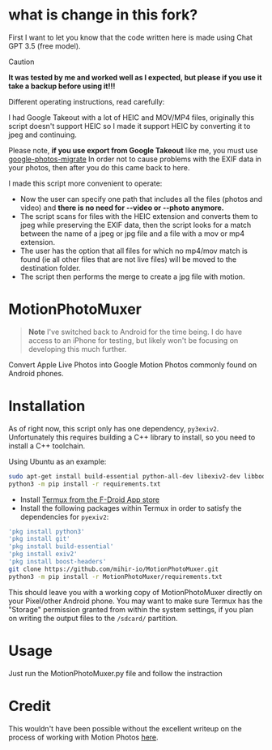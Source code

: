 what is change in this fork?
============================

First I want to let you know that the code written here is made using Chat GPT 3.5 (free model).

> [!CAUTION]
> **It was tested by me and worked well as I expected, but please if you use it take a backup before using it!!!**

Different operating instructions, read carefully:

I had Google Takeout with a lot of HEIC and MOV/MP4 files, originally this script doesn't support HEIC so I made it support HEIC by converting it to jpeg and continuing.

Please note, **if you use export from Google Takeout** like me, you must use [google-photos-migrate](https://github.com/garzj/google-photos-migrate)
In order not to cause problems with the EXIF data in your photos, then after you do this came back to here.

I made this script more convenient to operate:

* Now the user can specify one path that includes all the files (photos and video) and **there is no need for --video or --photo anymore.**
* The script scans for files with the HEIC extension and converts them to jpeg while preserving the EXIF data, then the script looks for a match between the name of a jpeg or jpg file and a file with a mov or mp4 extension.
* The user has the option that all files for which no mp4/mov match is found (ie all other files that are not live files) will be moved to the destination folder.
* The script then performs the merge to create a jpg file with motion.

MotionPhotoMuxer
================

> **Note**
> I've switched back to Android for the time being. I do have access to an iPhone for testing, but
> likely won't be focusing on developing this much further.

Convert Apple Live Photos into Google Motion Photos commonly found on Android phones.

# Installation

As of right now, this script only has one dependency, `py3exiv2`. Unfortunately
this requires building a C++ library to install, so you need to install a C++ toolchain.

Using Ubuntu as an example:

~~~bash
sudo apt-get install build-essential python-all-dev libexiv2-dev libboost-python-dev python3 python3-pip python3-venv
python3 -m pip install -r requirements.txt
~~~

* Install [Termux from the F-Droid App store](https://f-droid.org/en/packages/com.termux/)
* Install the following packages within Termux in order to satisfy the dependencies for `pyexiv2`:

~~~bash
'pkg install python3'
'pkg install git'
'pkg install build-essential'
'pkg install exiv2'
'pkg install boost-headers'
git clone https://github.com/mihir-io/MotionPhotoMuxer.git
python3 -m pip install -r MotionPhotoMuxer/requirements.txt
~~~

This should leave you with a working copy of MotionPhotoMuxer directly on your Pixel/other Android phone.
You may want to make sure Termux has the "Storage" permission granted from within the system settings, if
you plan on writing the output files to the `/sdcard/` partition.

# Usage

Just run the MotionPhotoMuxer.py file and follow the instraction

# Credit

This wouldn't have been possible without the excellent writeup on the process
of working with Motion Photos [here](https://medium.com/android-news/working-with-motion-photos-da0aa49b50c).
